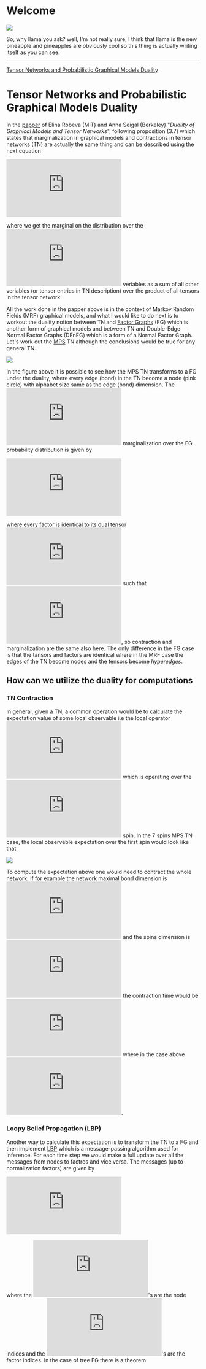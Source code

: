 # Welcome
![](llama.jpg)

So, why llama you ask?
well, I'm not really sure, I think that llama is the new pineapple and pineapples are obviously cool
so this thing is actually writing itself as you can see.

---

[Tensor Networks and Probabilistic Graphical Models Duality](#tensor-networks-and-probabilistic-graphical-models-duality) 


# Tensor Networks and Probabilistic Graphical Models Duality

In the [papper](https://arxiv.org/abs/1710.01437) of Elina Robeva (MIT) and Anna Seigal (Berkeley) "*Duality of Graphical Models and Tensor Networks*", following proposition (3.7) which states that marginalization in graphical models and contractions in tensor networks (TN) are actually the same thing and can be described using the next equation

![](https://latex.codecogs.com/gif.latex?P%28x_W%29%3D%5Csum_%7Bx_u%5Cin%20%5Cleft%20%5B%20n_u%20%5Cright%20%5D%3A%20u%5Cnotin%20W%7D%20%5Cprod_%7BC%5Cin%20%5Cmathcal%7BC%7D%7D%20%5Cleft%20%28T_C%20%5Cright%20%29_%7B%5Cleft%20%5C%7Bx_C%3Au%5CinC%20%5Cright%20%5C%7D%7D)

where we get the marginal on the distribution over the ![](https://latex.codecogs.com/gif.latex?x_W) veriables as a sum of all other veriables (or tensor entries in TN description) over the product of all tensors in the tensor network.

All the work done in the papper above is in the context of Markov Random Fields (MRF) graphical models, and what I would like to do next is to workout the duality notion between TN and [Factor Graphs](https://en.wikipedia.org/wiki/Factor_graph) (FG) which is another form of graphical models and between TN and Double-Edge Normal Factor Graphs (DEnFG) which is a form of a Normal Factor Graph. Let's work out the [MPS](https://en.wikipedia.org/wiki/Matrix_product_state) TN although the conclusions would be true for any general TN.
 
![](Figures/MPS_factor_graph-1.png)

In the figure above it is possible to see how the MPS TN transforms to a FG under the duality, where every edge (bond) in the TN become a node (pink circle) with alphabet size same as the edge (bond) dimension. The ![](https://latex.codecogs.com/gif.latex?x_i) marginalization over the FG probability distribution is given by

![](https://latex.codecogs.com/gif.latex?P%5Cleft%20%28%20x_i%20%5Cright%20%29%3D%5Cfrac%7B1%7D%7BZ%7D%5Csum_%7B%5Cleft%20%5C%7B%20x_j%3Aj%5Cneq%20i%20%5Cright%20%5C%7D%7D%5Cprod_%7Bf%5Cin%5Cmathcal%7BF%7D%7Df%5Cleft%20%28%20x_%7B%5Cpartial%20f%7D%20%5Cright%20%29)

where every factor is identical to its dual tensor ![](https://latex.codecogs.com/gif.latex?f%5Cleft%20%28%20x_%7B%5Cpartial%20f%7D%20%5Cright%20%29%3DT_C) such that ![](https://latex.codecogs.com/gif.latex?x_%7B%5Cpartial%20f%7D%20%3Dx_C), so contraction and marginalization are the same also here. The only difference in the FG case is that the tansors and factors are identical where in the MRF case the edges of the TN become nodes and the tensors become *hyperedges*.

## How can we utilize the duality for computations
### TN Contraction
In general, given a TN, a common operation would be to calculate the expectation value of some local observable i.e the local operator ![](https://latex.codecogs.com/gif.latex?%5Cmathcal%7BO%7D_i) which is operating over the ![](https://latex.codecogs.com/gif.latex?i%5E%7Bth%7D) spin. In the 7 spins MPS TN case, the local observeble expectation over the first spin would look like that

![](Figures/mps_expectetion-1.png)

To compute the expectation above one would need to contract the whole network. If for example the network maximal bond dimension is ![](https://latex.codecogs.com/gif.latex?D) and the spins dimension is ![](https://latex.codecogs.com/gif.latex?p) the contraction time would be ![](https://latex.codecogs.com/gif.latex?O%5Cleft%20%28%20pD%5E4N%20%5Cright%20%29) where in the case above ![](https://latex.codecogs.com/gif.latex?N=7).

### Loopy Belief Propagation (LBP)
Another way to calculate this expectation is to transform the TN to a FG and then implement [LBP](https://en.wikipedia.org/wiki/Belief_propagation) which is a message-passing algorithm used for inference. For each time step we would make a full update over all the messages from nodes to factros and vice versa. The messages (up to normalization factors) are given by 

![](https://latex.codecogs.com/gif.latex?m_%7Bi%5Crightarrow%20a%7D%5E%7Bt&plus;1%7D%5Cleft%28x_%7Bi%7D%5Cright%29%26%5Cpropto%5Cprod_%7Bb%5Cin%20N%5Cleft%28i%5Cright%29/a%7Dm_%7Bb%5Crightarrow%20i%7D%5E%7Bt%7D%5Cleft%28x_%7Bi%7D%5Cright%29%5C%5Cm_%7Ba%5Crightarrow%20i%7D%5E%7Bt&plus;1%7D%5Cleft%28x_%7Bi%7D%5Cright%29%26%5Cpropto%5Csum_%7B%5Cmathbf%7Bx%7D_%7Ba%7D/x_%7Bi%7D%7Df%5Cleft%28%5Cmathbf%7Bx%7D_%7Ba%7D%5Cright%29%5Cprod_%7Bj%5Cin%20N%5Cleft%28a%5Cright%29/i%7Dm_%7Bj%5Crightarrow%20a%7D%5E%7Bt%7D%5Cleft%28x_%7Bj%7D%5Cright%29)

where the ![](https://latex.codecogs.com/gif.latex?i)'s are the node indices and the ![](https://latex.codecogs.com/gif.latex?a)'s are the factor indices. In the case of tree FG there is a theorem

